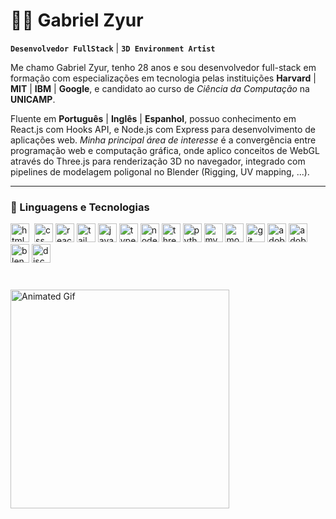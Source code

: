 # 👨‍💻 Gabriel Zyur

**`Desenvolvedor FullStack`** | **`3D Environment Artist`**

Me chamo Gabriel Zyur, tenho 28 anos e sou desenvolvedor full-stack em formação com especializações em tecnologia pelas instituições **Harvard** | **MIT** | **IBM** | **Google**, e candidato ao curso de *Ciência da Computação* na **UNICAMP**.

Fluente em **Português** | **Inglês** | **Espanhol**, possuo conhecimento em React.js com Hooks API, e Node.js com Express para desenvolvimento de aplicações web. *Minha principal área de interesse* é a convergência entre programação web e computação gráfica, onde aplico conceitos de WebGL através do Three.js para renderização 3D no navegador, integrado com pipelines de modelagem poligonal no Blender (Rigging, UV mapping, ...).

---

### 🤖 Linguagens e Tecnologias

  <img src="https://skillicons.dev/icons?i=html" align="left" style="padding-right: 5px;" width="30px" alt="html5 logo" />
  <img src="https://skillicons.dev/icons?i=css"5 width="30px" alt="css logo"  />
  <img src="https://skillicons.dev/icons?i=react"5 width="30px" alt="react logo"  />
  <img src="https://skillicons.dev/icons?i=tailwind"5 width="30px" alt="tailwindcss logo"  />
  <img src="https://skillicons.dev/icons?i=js"5 width="30px" alt="javascript logo"  />
  <img src="https://skillicons.dev/icons?i=ts"5 width="30px" alt="typescript logo"  />
  <img src="https://skillicons.dev/icons?i=nodejs"5 width="30px" alt="nodejs logo"  />
  <img src="https://skillicons.dev/icons?i=threejs"5 width="30px" alt="threejs logo"  />
  <img src="https://skillicons.dev/icons?i=py"5 width="30px" alt="python logo"  />
  <img src="https://skillicons.dev/icons?i=mysql"5 width="30px" alt="mysql logo"  />
  <img src="https://skillicons.dev/icons?i=mongodb"5 width="30px" alt="mongodb logo"  />
  <img src="https://skillicons.dev/icons?i=git"5 width="30px" alt="git logo"  />
  <img src="https://skillicons.dev/icons?i=ps"5 width="30px" alt="adobephotoshop logo"  />
  <img src="https://skillicons.dev/icons?i=ai"5 width="30px" alt="adobeillustrator logo"  />
  <img src="https://skillicons.dev/icons?i=blender"5 width="30px" alt="blender logo"  />
  <img src="https://skillicons.dev/icons?i=discord"5 width="30px" alt="discord logo"  />
</div>

<br/>
<br/>

###  

<p>
  <img 
    align="left" 
    alt="Animated Gif" 
    height="350" 
    style="padding-right: 10px;" 
    src="https://wallpaperaccess.com/full/8351321.gif" 
  />

